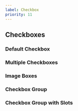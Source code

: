 ```yaml
---
label: Checkbox
priority: 11
---
```


## Checkboxes

<ComponentMeta name="NCheckbox" />
<ComponentMeta name="NCheckboxGroup" />


### Default Checkbox

<ComponentDemo name="DefaultCheckbox" />

### Multiple Checkboxes

<ComponentDemo name="MultipleCheckboxes" />

### Image Boxes

<ComponentDemo name="ImageCheckboxes" />

### Checkbox Group

<ComponentDemo name="CheckboxGroup" />

### Checkbox Group with Slots

<ComponentDemo name="CheckboxGroupSlots" />
